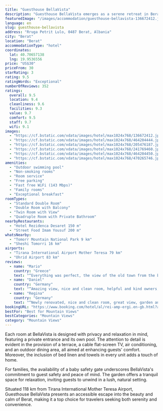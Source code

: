 ```yaml
---
title: "Guesthouse BellaVista"
description: "Guesthouse BellaVista emerges as a serene retreat in Berat, offering guests an exceptional stay with its panoramic mountain views, complimentary WiFi, and the convenience of free private parking."
featuredImage: "/images/accommodation/guesthouse-bellavista-136672412.jpg"
language: en
slug: guesthouse-bellavista
address: "Rruga Petrit Lulo, 0487 Berat, Albania"
city: "Berat"
location: "Berat"
accommodationType: "hotel"
coordinates:
  lat: 40.70657138
  lng: 19.9536556
price: "US$30"
priceFrom: 30
starRating: 3
rating: 9.5
ratingWords: "Exceptional"
numberOfReviews: 352
ratings:
  overall: 9.5
  location: 9.4
  cleanliness: 9.6
  facilities: 9.3
  value: 9.7
  comfort: 9.5
  staff: 9.7
  wifi: 9.1
images:
  - "https://cf.bstatic.com/xdata/images/hotel/max1024x768/136672412.jpg?k=df303242ce3c88d52e328e21f6b4f612409648ebbe5f868ea6a6946738b97ccf&o=&hp=1"
  - "https://cf.bstatic.com/xdata/images/hotel/max1024x768/464204444.jpg?k=33a661afb97d04d98d4d9a6d9a53eee7c154f0aa42edd7d1a787532c45ddb171&o=&hp=1"
  - "https://cf.bstatic.com/xdata/images/hotel/max1024x768/205476187.jpg?k=5b45026df8a192423970549ba8fc47f3ad92208a1bc8e316557f645c660491cf&o=&hp=1"
  - "https://cf.bstatic.com/xdata/images/hotel/max1024x768/241769460.jpg?k=2a1f8193b4c3d7b31fcbb098c688174fd6d2e571184d8e3ff4991773ef986a45&o=&hp=1"
  - "https://cf.bstatic.com/xdata/images/hotel/max1024x768/464204450.jpg?k=fffe9e1d27fccd40227abbe8053be11a5e122febf83f6d79dd1025b3f37f9f7d&o=&hp=1"
  - "https://cf.bstatic.com/xdata/images/hotel/max1024x768/470265746.jpg?k=23640f7fa84e043c9ba5103d920278a2194e4ea105a3f0c9cfc38d68b8cc2b8a&o=&hp=1"
amenities:
  - "Outdoor swimming pool"
  - "Non-smoking rooms"
  - "Room service"
  - "Free parking"
  - "Fast free WiFi (143 Mbps)"
  - "Family rooms"
  - "Exceptional breakfast"
roomTypes:
  - "Standard Double Room"
  - "Double Room with Balcony"
  - "Twin Room with View"
  - "Quadruple Room with Private Bathroom"
nearbyRestaurants:
  - "Hotel Rezidenca Desaret 150 m"
  - "Street Food Imam Yousuf 200 m"
whatsNearby:
  - "Tomorr Mountain National Park 9 km"
  - "Sheshi Tomorri 16 km"
airports:
  - "Tirana International Airport Mother Teresa 79 km"
  - "Ohrid Airport 83 km"
reviews:
  - name: "Mario"
    country: "Greece"
    text: "“Everything was perfect, the view of the old town from the balcony was something else.Highly recommend!”"
  - name: "Daniel"
    country: "Germany"
    text: "“Amazing view, nice and clean room, helpful and kind owners, cute cats, good breakfast”"
  - name: "Regina"
    country: "Germany"
    text: "“Newly renovated, nice and clean room, great view, garden and terrace wirh baby cats, great homemade breakfast and hosts”"
bookingURL: "https://www.booking.com/hotel/al/rei-amp-ergi.en-gb.html?aid=8035640"
bestFor: "Best for Mountain Views"
bestCategories: "Mountain Views"
category: "Mountain Views"
---
```


Each room at BellaVista is designed with privacy and relaxation in mind, featuring a private entrance and its own pool. The attention to detail is evident in the provision of a terrace, a cable flat-screen TV, air conditioning, and an outdoor dining area, all aimed at enhancing guests' comfort. Moreover, the inclusion of bed linen and towels in every unit adds a touch of home.

For families, the availability of a baby safety gate underscores BellaVista's commitment to guest safety and peace of mind. The garden offers a tranquil space for relaxation, inviting guests to unwind in a lush, natural setting.

Situated 118 km from Tirana International Mother Teresa Airport, Guesthouse BellaVista presents an accessible escape into the beauty and calm of Berat, making it a top choice for travelers seeking both serenity and convenience.